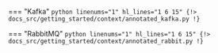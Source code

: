 === "Kafka"
    ```python linenums="1" hl_lines="1 6 15"
    {!> docs_src/getting_started/context/annotated_kafka.py !}
    ```

=== "RabbitMQ"
    ```python linenums="1" hl_lines="1 6 15"
    {!> docs_src/getting_started/context/annotated_rabbit.py !}
    ```